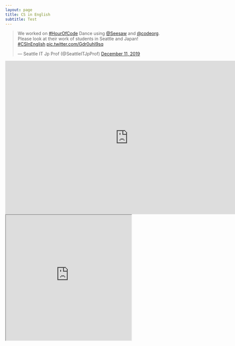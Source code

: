 ```yaml
---
layout: page
title: CS in English
subtitle: Test
---
```

<blockquote class="twitter-tweet"><p lang="en" dir="ltr">We worked on <a href="https://twitter.com/hashtag/HourOfCode?src=hash&amp;ref_src=twsrc%5Etfw">#HourOfCode</a> Dance using <a href="https://twitter.com/Seesaw?ref_src=twsrc%5Etfw">@Seesaw</a> and <a href="https://twitter.com/codeorg?ref_src=twsrc%5Etfw">@codeorg</a>. Please look at their work of students in Seattle and Japan! <a href="https://twitter.com/hashtag/CSInEnglish?src=hash&amp;ref_src=twsrc%5Etfw">#CSInEnglish</a> <a href="https://t.co/Gdr0uhI9sq">pic.twitter.com/Gdr0uhI9sq</a></p>&mdash; Seattle IT Jp Prof (@SeattleITJpProf) <a href="https://twitter.com/SeattleITJpProf/status/1204571725981073409?ref_src=twsrc%5Etfw">December 11, 2019</a></blockquote> <script async src="https://platform.twitter.com/widgets.js" charset="utf-8"></script>

<iframe width="782" height="489" src="https://www.youtube.com/embed/C55Y4OjHTRQ" frameborder="0" allow="accelerometer; autoplay; encrypted-media; gyroscope; picture-in-picture" allowfullscreen></iframe>

<iframe height='400' width='400' src='https://app.seesaw.me/pages/shared_item?item_id=item.5c2d52d3-fb8b-41c9-b501-6d0088b38a53&share_token=mw7P2D7wQJar'></iframe>



